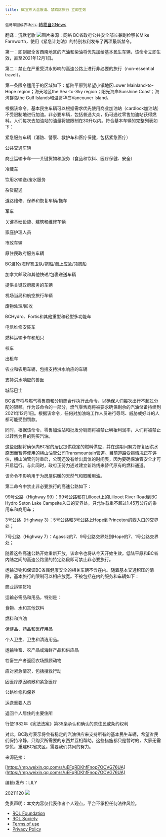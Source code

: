 ```yaml
---
title: BC宣布大温限油、禁跨区旅行 立即生效
---
```

`温哥华圆成农场🇨🇦` [轉載自GNews](https://gnews.org/zh-hans/1681397/)

翻译：沉默老歌
![](https://assets.gnews.org/wp-content/uploads/2021/11/640-11-edited.jpg)图片来源：网络
BC省政府公共安全部长兼副检察长Mike Farnworth，使用《紧急计划法》的特别权利发布了两项最新禁令。

第一：即刻起全省西南地区的汽油和柴油将优先加给基本民生车辆，该命令立即生效，直至2021年12月1日。

第二：禁止在严重受洪水影响的高速公路上进行非必要的旅行（non-essential travel）。

第一条限令适用于的区域如下：低陆平原到希望小镇地区Lower Mainland-to-Hope region；海天地区the Sea-to-Sky region；阳光海岸Sunshine Coast；海湾群岛the Gulf Islands和温哥华岛Vancouver Island。

根据该命令，基本民生车辆可以根据需求优先使用商业加油站（cardlock加油站）不受限制地进行加油。非必要车辆，包括普通大众，仍可通过零售加油站获得燃料。人们每次去加油站的油量将被限制在30升以内。符合基本车辆的完整列表如下：

紧急服务车辆（消防、警察、救护车和医疗保健，包括紧急医疗）

公共交通车辆

商业运输卡车——关键货物和服务（食品和饮料、医疗保健、安全）

冷藏车

饮用水输送/废水服务

杂货配送

道路维修、保养和恢复车辆/拖车

军车

关键基础设施、建筑和维修车辆

家庭护理人员

市政车辆

原住民政府服务车辆

BC渡轮/海岸警卫队/拖船/海上应急/领航船

加拿大邮政和其他快递/包裹递送车辆

提供关键政府服务的车辆

机场当局和航空旅行车辆

废物处理/回收

BCHydro、Fortis和其他重型和轻型多功能车

电信维修安装车

燃料运输卡车和船只

校车

出租车

农业和农用车辆，包括支持洪水响应的车辆

支持洪水响应的兽医

城际巴士

BC省府将与燃气零售商和分销商合作执行此命令，以确保人们每次出行不超过分配的限额。作为该命令的一部分，燃气零售商将被要求确保剩余的汽油储备持续到2021年12月1日。根据该命令，任何对加油站工作人员进行辱骂、威胁或好斗的人都可能受到罚款。

同时，根据该命令，零售加油站和批发分销商将被禁止哄抬利润率，人们将被禁止以转售为目的购买汽油。

这些限制将确保向BC省的居民提供稳定的燃料供应，并在这期间努力修复因洪水原因而暂停使用的横山油管公司Transmountain管道。目前道路受损情况正在评估，横山油管何时重启，公司还没有给出具体的时间表，因为要确保油管安全才可开启运行。与此同时，政府正努力通过建立新路线来替代原有的燃料通道。

该命令不影响用于为房屋供暖的天然气和取暖用油。

第二命令中禁止非必要旅行的高速公路如下：

99号公路（Highway 99）：99号公路和在Lillooet上的Lillooet River Road到BC Hydro Seton Lake Campsite入口的交界处。只允许载重不超过1.45万公斤的乘用车和商用车；

3号公路（Highway 3）：5号公路和3号公路上Hope到Princeton的西入口的交界处；

7号公路（Highway 7）：Agassiz的7、9号公路交界处到Hope的7、1号公路交界处；

随着这些高速公路开始重新开放，该命令也将从今天开始生效。低陆平原和BC省内陆之间的高速公路里的特定路段即可禁止非必要旅行。

运输货物和保证BC省民健康安全的相关车辆不含在内。随着基本交通积压的清除，基本旅行的限制可以相应放宽。不被包括在内的服务和车辆如下：

商业运输货物

运输必需品和用品，特别是：

食物、水和其他饮料

燃料和汽油

保健品、药品和医疗用品

个人卫生、卫生和清洁用品。

运输牲畜、农产品或海鲜产品和供应品

牲畜生产者返回农场照顾动物

应对紧急情况，包括搜救行动

因医疗原因疏散和紧急医疗

公路维修和保养

运送重要人员

返回个人居住的主要住所

行使1982年《宪法法案》第35条承认和确认的原住民或条约权利

对此，BC政府表示将会有稳定的汽油供应来支持所有的基本民生车辆，希望省民们保持冷静，只购买所需要的东西并互相帮助。这些措施都只是暂时的，大家无需惊慌，重建BC省灾区，需要我们共同的努力。

来源链接：

[https://mp.weixin.qq.com/s/uEFqRDKhfFnop7OCVG76UA](https://mp.weixin.qq.com/s/uEFqRDKhfFnop7OCVG76UA)

编辑/发布：LILY

20211120
![](https://assets.gnews.org/wp-content/uploads/2021/08/WhatsApp-Image-2021-03-19-at-8.52.30-PM.jpeg)
 

免责声明：本文内容仅代表作者个人观点，平台不承担任何法律风险。

- [ROL Foundation](https://rolfoundation.org/)
- [ROL Society](https://rolsociety.org/)
- [Terms of use](https://gnews.org/terms-of-use-3/)
- [Privacy Policy](https://gnews.org/privacy-policy/)
